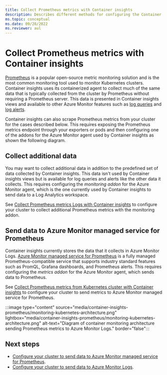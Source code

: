 ```yaml
---
title: Collect Prometheus metrics with Container insights
description: Describes different methods for configuring the Container insights agent to scrape Prometheus metrics from your Kubernetes cluster.
ms.topic: conceptual
ms.date: 09/28/2022
ms.reviewer: aul
---
```


# Collect Prometheus metrics with Container insights
[Prometheus](https://aka.ms/azureprometheus-promio) is a popular open-source metric monitoring solution and is the most common monitoring tool used to monitor Kubernetes clusters. Container insights uses its containerized agent to collect much of the same data that is typically collected from the cluster by Prometheus without requiring a Prometheus server. This data is presented in Container insights views and available to other Azure Monitor features such as [log queries](container-insights-log-query.md) and [log alerts](container-insights-log-alerts.md).

Container insights can also scrape Prometheus metrics from your cluster for the cases described below. This requires exposing the Prometheus metrics endpoint through your exporters or pods and then configuring one of the addons for the Azure Monitor agent used by Container insights as shown the following diagram.

## Collect additional data
You may want to collect additional data in addition to the predefined set of data collected by Container insights. This data isn't used by Container insights views but is available for log queries and alerts like the other data it collects. This requires configuring the *monitoring addon* for the Azure Monitor agent, which is the one currently used by Container insights to send data to a Log Analytics workspace. 

See [Collect Prometheus metrics Logs with Container insights](container-insights-prometheus-monitoring-addon.md) to configure your cluster to collect additional Prometheus metrics with the monitoring addon.

## Send data to Azure Monitor managed service for Prometheus
Container insights currently stores the data that it collects in Azure Monitor Logs. [Azure Monitor managed service for Prometheus](../essentials/prometheus-metrics-overview.md) is a fully managed Prometheus-compatible service that supports industry standard features such as PromQL, Grafana dashboards, and Prometheus alerts. This requires configuring the *metrics addon* for the Azure Monitor agent, which sends data to Prometheus. 

See [Collect Prometheus metrics from Kubernetes cluster with Container insights](container-insights-prometheus-metrics-addon.md) to configure your cluster to send metrics to Azure Monitor managed service for Prometheus.


:::image type="content" source="media/container-insights-prometheus/monitoring-kubernetes-architecture.png" lightbox="media/container-insights-prometheus/monitoring-kubernetes-architecture.png" alt-text="Diagram of container monitoring architecture sending Prometheus metrics to Azure Monitor Logs." border="false":::

## Next steps

- [Configure your cluster to send data to Azure Monitor managed service for Prometheus](container-insights-prometheus-metrics-addon.md).
- [Configure your cluster to send data to Azure Monitor Logs](container-insights-prometheus-metrics-addon.md).

